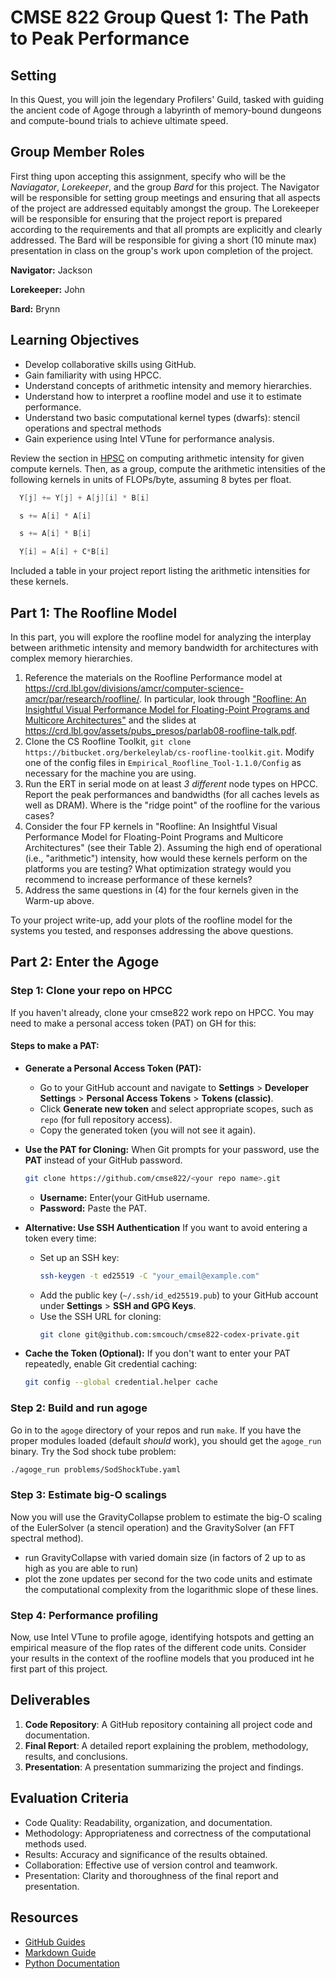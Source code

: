 # CMSE 822 Group Quest 1: The Path to Peak Performance

## Setting

In this Quest, you will join the legendary Profilers' Guild, tasked with guiding the ancient code of Agoge through a labyrinth of memory-bound dungeons and compute-bound trials to achieve ultimate speed.

## Group Member Roles

First thing upon accepting this assignment, specify who will be the _Naviagator_, _Lorekeeper_, and the group _Bard_ for this project. The Navigator will be responsible for setting group meetings and ensuring that all aspects of the project are addressed equitably amongst the group. The Lorekeeper will be responsible for ensuring that the project report is prepared according to the requirements and that all prompts are explicitly and clearly addressed. The Bard will be responsible for giving a short (10 minute max) presentation in class on the group's work upon completion of the project.

**Navigator:** Jackson

**Lorekeeper:** John

**Bard:** Brynn

## Learning Objectives

- Develop collaborative skills using GitHub.
- Gain familiarity with using HPCC.
- Understand concepts of arithmetic intensity and memory hierarchies. 
- Understand how to interpret a roofline model and use it to estimate performance.
- Understand two basic computational kernel types (dwarfs): stencil operations and spectral methods
- Gain experience using Intel VTune for performance analysis.

Review the section in [HPSC](https://cmse822.github.io/assets/EijkhoutIntroToHPC2020.pdf) on computing arithmetic intensity for given compute kernels. 
Then, as a group, compute the arithmetic intensities of the following kernels in units of FLOPs/byte, assuming 8 bytes per float.

```C
  Y[j] += Y[j] + A[j][i] * B[i]
```

```C
  s += A[i] * A[i]
```

```C
  s += A[i] * B[i]
```

```C
  Y[i] = A[i] + C*B[i]
```

Included a table in your project report listing the arithmetic intensities for these kernels.

## Part 1: The Roofline Model 

In this part, you will explore the roofline model for analyzing the interplay between arithmetic intensity and memory bandwidth for architectures with complex memory hierarchies. 

1. Reference the materials on the Roofline Performance model at <https://crd.lbl.gov/divisions/amcr/computer-science-amcr/par/research/roofline/>. In particular, look through ["Roofline: An Insightful Visual Performance Model for Floating-Point Programs and Multicore Architectures"](https://www2.eecs.berkeley.edu/Pubs/TechRpts/2008/EECS-2008-134.pdf) and the slides at <https://crd.lbl.gov/assets/pubs_presos/parlab08-roofline-talk.pdf>.
2. Clone the CS Roofline Toolkit, `git clone https://bitbucket.org/berkeleylab/cs-roofline-toolkit.git`. Modify one of the config files in `Empirical_Roofline_Tool-1.1.0/Config` as necessary for the machine you are using.
3. Run the ERT in serial mode on at least _3 different_ node types on HPCC. Report the peak performances and bandwidths (for all caches levels as well as DRAM). Where is the "ridge point" of the roofline for the various cases?
4. Consider the four FP kernels in "Roofline: An Insightful Visual Performance Model for Floating-Point Programs and Multicore Architectures" (see their Table 2). Assuming the high end of operational (i.e., "arithmetic") intensity, how would these kernels perform on the platforms you are testing? What optimization strategy would you recommend to increase performance of these kernels?
5. Address the same questions in (4) for the four kernels given in the Warm-up above. 

To your project write-up, add your plots of the roofline model for the systems you tested, and responses addressing the above questions. 

## Part 2: Enter the Agoge 

### Step 1: Clone your repo on HPCC 

If you haven't already, clone your cmse822 work repo on HPCC. You may need to make a personal access token (PAT) on GH for this:

#### Steps to make a PAT:

- **Generate a Personal Access Token (PAT):**
   - Go to your GitHub account and navigate to **Settings** > **Developer Settings** > **Personal Access Tokens** > **Tokens (classic)**.
   - Click **Generate new token** and select appropriate scopes, such as `repo` (for full repository access).
   - Copy the generated token (you will not see it again).

- **Use the PAT for Cloning:**
   When Git prompts for your password, use the **PAT** instead of your GitHub password.

   ```bash
   git clone https://github.com/cmse822/<your repo name>.git
   ```

   - **Username:** Enter(your GitHub username.
   - **Password:** Paste the PAT.

- **Alternative: Use SSH Authentication**
   If you want to avoid entering a token every time:
   - Set up an SSH key:
     ```bash
     ssh-keygen -t ed25519 -C "your_email@example.com"
     ```
   - Add the public key (`~/.ssh/id_ed25519.pub`) to your GitHub account under **Settings** > **SSH and GPG Keys**.
   - Use the SSH URL for cloning:
     ```bash
     git clone git@github.com:smcouch/cmse822-codex-private.git
     ```

- **Cache the Token (Optional):**
   If you don't want to enter your PAT repeatedly, enable Git credential caching:
   ```bash
   git config --global credential.helper cache
   ```

### Step 2: Build and run agoge 

Go in to the `agoge` directory of your repos and run `make`. If you have the proper modules loaded (default _should_ work), you should get the `agoge_run` binary. Try the Sod shock tube problem:
```bash
./agoge_run problems/SodShockTube.yaml 
```

### Step 3: Estimate big-O scalings

Now you will use the GravityCollapse problem to estimate the big-O scaling of the EulerSolver (a stencil operation) and the GravitySolver (an FFT spectral method). 

- run GravityCollapse with varied domain size (in factors of 2 up to as high as you are able to run)
- plot the zone updates per second for the two code units and estimate the computational complexity from the logarithmic slope of these lines. 

### Step 4: Performance profiling

Now, use Intel VTune to profile agoge, identifying hotspots and getting an empirical measure of the flop rates of the different code units. Consider your results in the context of the roofline models that you produced int he first part of this project.

## Deliverables

1. **Code Repository**: A GitHub repository containing all project code and documentation.
2. **Final Report**: A detailed report explaining the problem, methodology, results, and conclusions.
3. **Presentation**: A presentation summarizing the project and findings.

## Evaluation Criteria

- Code Quality: Readability, organization, and documentation.
- Methodology: Appropriateness and correctness of the computational methods used.
- Results: Accuracy and significance of the results obtained.
- Collaboration: Effective use of version control and teamwork.
- Presentation: Clarity and thoroughness of the final report and presentation.


## Resources

- [GitHub Guides](https://guides.github.com/)
- [Markdown Guide](https://www.markdownguide.org/)
- [Python Documentation](https://docs.python.org/3/)
